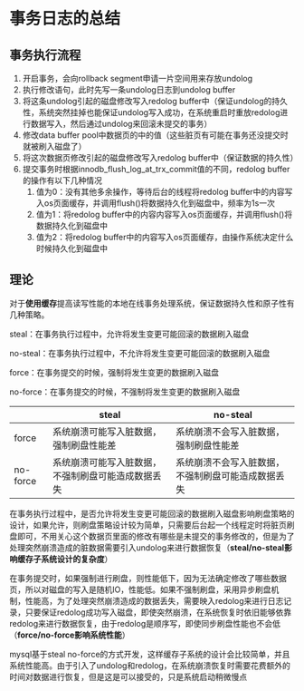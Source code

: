 # 事务日志的总结

## 事务执行流程

1. 开启事务，会向rollback segment申请一片空间用来存放undolog
2. 执行修改语句，此时先写一条undolog日志到undolog buffer
3. 将这条undolog引起的磁盘修改写入redolog buffer中（保证undolog的持久性，系统突然挂掉也能保证undolog写入成功，在系统重启时重放redolog进行数据写入，然后通过undolog来回滚未提交的事务）
4. 修改data buffer pool中数据页的中的值（这些脏页有可能在事务还没提交时就被刷入磁盘了）
5. 将这次数据页修改引起的磁盘修改写入redolog buffer中（保证数据的持久性）
6. 提交事务时根据innodb_flush_log_at_trx_commit值的不同，redolog buffer的操作有以下几种情况
   1. 值为0：没有其他多余操作，等待后台的线程将redolog buffer中的内容写入os页面缓存，并调用flush()将数据持久化到磁盘中，频率为1s一次
   1. 值为1：将redolog buffer中的内容内容写入os页面缓存，并调用flush()将数据持久化到磁盘中
   1. 值为2：将redolog buffer中的内容写入os页面缓存，由操作系统决定什么时候持久化到磁盘中

## 理论

对于**使用缓存**提高读写性能的本地在线事务处理系统，保证数据持久性和原子性有几种策略。

steal：在事务执行过程中，允许将发生变更可能回滚的数据刷入磁盘

no-steal：在事务执行过程中，不允许将发生变更可能回滚的数据刷入磁盘

force：在事务提交的时候，强制将发生变更的数据刷入磁盘

no-force：在事务提交的时候，不强制将发生变更的数据刷入磁盘

|          | steal                                              | no-steal                                           |
| -------- | -------------------------------------------------- | -------------------------------------------------- |
| force    | 系统崩溃可能写入脏数据，强制刷盘性能差             | 系统崩溃不会写入脏数据，强制刷盘性能差             |
| no-force | 系统崩溃可能写入脏数据，不强制刷盘可能造成数据丢失 | 系统崩溃不会写入脏数据，不强制刷盘可能造成数据丢失 |

在事务执行过程中，是否允许将发生变更可能回滚的数据刷入磁盘影响刷盘策略的设计，如果允许，则刷盘策略设计较为简单，只需要后台起一个线程定时将脏页刷盘即可，不用关心这个数据页里面的修改有哪些是未提交的事务修改的，但是为了处理突然崩溃造成的脏数据需要引入undolog来进行数据恢复（**steal/no-steal影响缓存子系统设计的复杂度**）

在事务提交时，如果强制进行刷盘，则性能低下，因为无法确定修改了哪些数据页，所以对磁盘的写入是随机IO，性能低。如果不强制刷盘，采用异步刷盘机制，性能高，为了处理突然崩溃造成的数据丢失，需要映入redolog来进行日志记录，只要保证redolog成功写入磁盘，即使突然崩溃，在系统恢复时依旧能够依靠redolog来进行数据恢复，由于redolog是顺序写，即使同步刷盘性能也不会低（**force/no-force影响系统性能**）

mysql基于steal no-force的方式开发，这样缓存子系统的设计会比较简单，并且系统性能高。由于引入了undolog和redolog，在系统崩溃恢复时需要花费额外的时间对数据进行恢复，但是这是可以接受的，只是系统启动稍微慢点